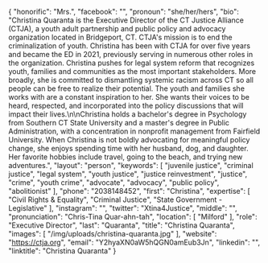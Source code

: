 {
  "honorific": "Mrs.",
  "facebook": "",
  "pronoun": "she/her/hers",
  "bio": "Christina Quaranta is the Executive Director of the CT Justice Alliance (CTJA), a youth adult partnership and public policy and advocacy organization located in Bridgeport, CT. CTJA's mission is to end the criminalization of youth. Christina has been with CTJA for over five years and became the ED in 2021, previously serving in numerous other roles in the organization. Christina pushes for legal system reform that recognizes youth, families and communities as the most important stakeholders. More broadly, she is committed to dismantling systemic racism across CT so all people can be free to realize their potential. The youth and families she works with are a constant inspiration to her. She wants their voices to be heard, respected, and incorporated into the policy discussions that will impact their lives.\n\nChristina holds a bachelor's degree in Psychology from Southern CT State University and a master's degree in Public Administration, with a concentration in nonprofit management from Fairfield University. When Christina is not boldly advocating for meaningful policy change, she enjoys spending time with her husband, dog, and daughter. Her favorite hobbies include travel, going to the beach, and trying new adventures.",
  "layout": "person",
  "keywords": [
    "juvenile justice",
    "criminal justice",
    "legal system",
    "youth justice",
    "justice reinvestment",
    "justice",
    "crime",
    "youth crime",
    "advocate",
    "advocacy",
    "public policy",
    "abolitionist"
  ],
  "phone": "2038148452",
  "first": "Christina",
  "expertise": [
    "Civil Rights & Equality",
    "Criminal Justice",
    "State Government - Legislative"
  ],
  "instagram": "",
  "twitter": "Xtina4Justice",
  "middle": "",
  "pronunciation": "Chris-Tina Quar-ahn-tah",
  "location": [
    "Milford"
  ],
  "role": "Executive Director",
  "last": "Quaranta",
  "title": "Christina Quaranta",
  "images": [
    "/img/uploads/christina-quaranta.jpg"
  ],
  "website": "https://ctja.org",
  "email": "Y2hyaXN0aW5hQGN0amEub3Jn",
  "linkedin": "",
  "linktitle": "Christina Quaranta"
}
